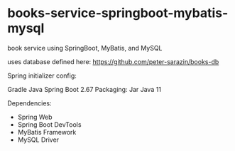 # books-service-springboot-mybatis-mysql
book service using SpringBoot, MyBatis, and MySQL

uses database defined here:
https://github.com/peter-sarazin/books-db

Spring initializer config:

Gradle
Java
Spring Boot 2.67
Packaging: Jar
Java 11

Dependencies:
- Spring Web
- Spring Boot DevTools
- MyBatis Framework
- MySQL Driver
